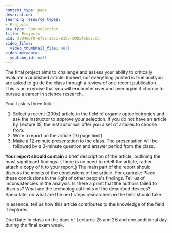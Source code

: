```yaml
---
content_type: page
description: ''
learning_resource_types:
- Projects
ocw_type: CourseSection
title: Projects
uid: d70486f0-ef81-3a25-81b3-c0b5f6bc25d3
video_files:
  video_thumbnail_file: null
video_metadata:
  youtube_id: null
---
```


The final project aims to challenge and assess your ability to critically evaluate a published article. Indeed, not everything printed is true and you are asked to guide the class through a review of one recent publication. This is an exercise that you will encounter over and over again if choose to pursue a career in science research.

Your task is three fold:

1.  Select a recent (200x) article in the field of organic optoelectronics and ask the instructor to approve your selection. If you do not have an article by Lecture 15, the instructor will offer you a set of articles to choose from.
2.  Write a report on the article (10 page limit).
3.  Make a 12-minute presentation to the class. The presentation will be followed by a 3-minute question and answer period from the class.

**Your report should contain** a brief description of the article, outlining the most significant findings. (There is no need to retell the article, rather, attach a copy of it to your report.) The main part of the report should discuss the merits of the conclusions of the article. For example: Place these conclusions in the light of other people's findings. Tell us of inconsistencies in the analysis. Is there a point that the authors failed to discuss? What are the technological limits of the described devices? Speculate, on what are the next steps researchers in the field should take.

In essence, tell us how this article contributes to the knowledge of the field it explores.

Due Date: In class on the days of Lectures 25 and 26 and one additional day during the final exam week.